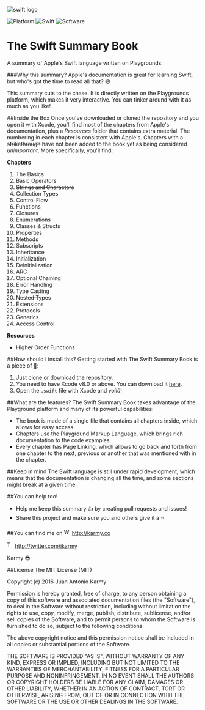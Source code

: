 ![swift logo](https://cl.ly/0G1k3W2f1d2n/download/swift_brand_logo.svg)

   ![Platform](https://img.shields.io/badge/platform-osx-lightgrey.svg)
   ![Swift](https://img.shields.io/badge/swift-v3.0-orange.svg) ![Software](https://img.shields.io/badge/software-Xcode%20%7C%20Playgrounds-blue.svg)
# The Swift Summary Book
A summary of Apple's Swift language written on Playgrounds.

###Why this summary?
Apple's documentation is great for learning Swift, but who's got the time to read all that? :smile:

This summary cuts to the chase. It is directly written on the Playgrounds platform, which makes it very interactive.
You can tinker around with it as much as you like!

##Inside the Box
Once you've downloaded or cloned the repository and you open it with Xcode, you'll find most of the chapters from Apple's documentation, plus a *Resources* folder that contains extra material. The numbering in each chapter is consistent with Apple's. Chapters with a ~~strikethrough~~ have not been added to the book yet as being considered *unimportant*. More specifically, you'll find:

**Chapters**

 01. The Basics
 02. Basic Operators
 03. ~~Strings and Characters~~
 04. Collection Types
 05. Control Flow
 06. Functions
 07. Closures
 08. Enumerations
 09. Classes & Structs
 10. Properties
 11. Methods
 12. Subscripts
 13. Inheritance
 14. Initialization
 15. Deinitialization
 16. ARC
 17. Optional Chaining
 18. Error Handling
 19. Type Casting
 20. ~~Nested Types~~
 21. Extensions
 22. Protocols
 23. Generics
 24. Access Control

**Resources**
- Higher Order Functions

##How should I install this?
Getting started with The Swift Summary Book is a piece of 🎂:

1. Just clone or download the repository.
2. You need to have Xcode v8.0 or above. You can download it [here](https://developer.apple.com/xcode/).
3. Open the `.swift` file with Xcode and *voilà*!

##What are the features?
The Swift Summary Book takes advantage of the Playground platform and many of its powerful capabilities:
* The book is made of a single file that contains all chapters inside, which allows for easy access.
* Chapters use the Playground Markup Language, which brings rich documentation to the code examples.
* Every chapter has Page Linking, which allows to go back and forth from one chapter to the next, previous or another that was mentioned with in the chapter.


##Keep in mind
The Swift language is still under rapid development, which means that the documentation is changing all the time, and some sections might break at a given time.


##You can help too!
* Help me keep this summary :+1: by creating pull requests and issues!
* Share this project and make sure you and others give it a ⭐


##You can find me on
<img src="http://25.media.tumblr.com/tumblr_m5xo9frXtv1rysqvgo1_1280.png" alt="Web logo" height="17" > http://karmy.co

<img src="https://cdn3.iconfinder.com/data/icons/free-social-icons/67/twitter_circle_black-512.png" alt="Twitter logo" height="17" > http://twitter.com/jkarmy

Karmy :sunglasses:

##License
The MIT License (MIT)

Copyright (c) 2016 Juan Antonio Karmy

Permission is hereby granted, free of charge, to any person obtaining a copy
of this software and associated documentation files (the "Software"), to deal
in the Software without restriction, including without limitation the rights
to use, copy, modify, merge, publish, distribute, sublicense, and/or sell
copies of the Software, and to permit persons to whom the Software is
furnished to do so, subject to the following conditions:

The above copyright notice and this permission notice shall be included in all
copies or substantial portions of the Software.

THE SOFTWARE IS PROVIDED "AS IS", WITHOUT WARRANTY OF ANY KIND, EXPRESS OR
IMPLIED, INCLUDING BUT NOT LIMITED TO THE WARRANTIES OF MERCHANTABILITY,
FITNESS FOR A PARTICULAR PURPOSE AND NONINFRINGEMENT. IN NO EVENT SHALL THE
AUTHORS OR COPYRIGHT HOLDERS BE LIABLE FOR ANY CLAIM, DAMAGES OR OTHER
LIABILITY, WHETHER IN AN ACTION OF CONTRACT, TORT OR OTHERWISE, ARISING FROM,
OUT OF OR IN CONNECTION WITH THE SOFTWARE OR THE USE OR OTHER DEALINGS IN THE
SOFTWARE.
